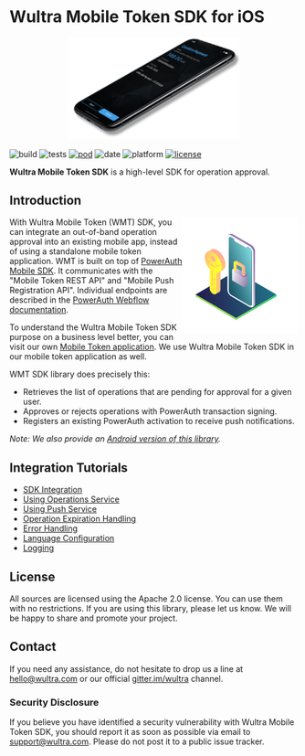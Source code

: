 # Wultra Mobile Token SDK for iOS

<!-- begin remove -->
<p align="center"><img src="docs/images/intro.png" alt="Wultra Mobile Token SDK for Android" width="60%" /></p>

![build](https://github.com/wultra/mtoken-sdk-ios/workflows/build/badge.svg) ![tests](https://github.com/wultra/mtoken-sdk-ios/workflows/tests/badge.svg) [![pod](https://img.shields.io/cocoapods/v/WultraMobileTokenSDK)](https://cocoapods.org/pods/WultraMobileTokenSDK) ![date](https://img.shields.io/github/release-date/wultra/mtoken-sdk-ios) ![platform](https://img.shields.io/cocoapods/p/WultraMobileTokenSDK) [![license](https://img.shields.io/github/license/wultra/mtoken-sdk-ios)](LICENSE)  

__Wultra Mobile Token SDK__ is a high-level SDK for operation approval.

## Introduction
 
<!-- begin remove -->
<img align="right" src="docs/images/il-mobile-token.svg" width="40%" />
<!-- end -->
 
With Wultra Mobile Token (WMT) SDK, you can integrate an out-of-band operation approval into an existing mobile app, instead of using a standalone mobile token application. WMT is built on top of [PowerAuth Mobile SDK](https://github.com/wultra/powerauth-mobile-sdk). It communicates with the "Mobile Token REST API" and "Mobile Push Registration API". Individual endpoints are described in the [PowerAuth Webflow documentation](https://github.com/wultra/powerauth-webflow/).

To understand the Wultra Mobile Token SDK purpose on a business level better, you can visit our own [Mobile Token application](https://www.wultra.com/mobile-token). We use Wultra Mobile Token SDK in our mobile token application as well.

WMT SDK library does precisely this:

- Retrieves the list of operations that are pending for approval for a given user.
- Approves or rejects operations with PowerAuth transaction signing.
- Registers an existing PowerAuth activation to receive push notifications.

_Note: We also provide an [Android version of this library](https://github.com/wultra/mtoken-sdk-android)._

## Integration Tutorials
- [SDK Integration](docs/SDK-Integration.md)
- [Using Operations Service](docs/Using-Operations-Service.md)
- [Using Push Service](docs/Using-Push-Service.md)
- [Operation Expiration Handling](docs/Operation-Expiration.md)
- [Error Handling](docs/Error-Handling.md)
- [Language Configuration](docs/Language-Configuration.md)
- [Logging](docs/Logging.md)

## License

All sources are licensed using the Apache 2.0 license. You can use them with no restrictions. If you are using this library, please let us know. We will be happy to share and promote your project.

## Contact

If you need any assistance, do not hesitate to drop us a line at [hello@wultra.com](mailto:hello@wultra.com) or our official [gitter.im/wultra](https://gitter.im/wultra) channel.

### Security Disclosure

If you believe you have identified a security vulnerability with Wultra Mobile Token SDK, you should report it as soon as possible via email to [support@wultra.com](mailto:support@wultra.com). Please do not post it to a public issue tracker.
